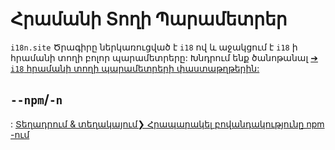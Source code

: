 # Հրամանի Տողի Պարամետրեր

`i18n.site` Ծրագիրը ներկառուցված է `i18` ով և աջակցում է `i18` ի հրամանի տողի բոլոր պարամետրերը: Խնդրում ենք ծանոթանալ [➔ `i18` հրամանի տողի պարամետրերի փաստաթղթերին:](/i18/cli)

## `--npm`/`-n`

: [Տեղադրում & տեղակայում❯ Հրապարակել բովանդակությունը npm -ում](/i18n.site/use#npm)